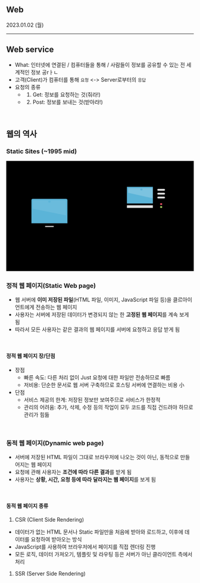 ## Web 

2023.01.02 (월)

---

## Web service 
- What: 인터넷에 연결된 / 컴퓨터들을 통해 / 사람들이 정보를 공유할 수 있는 전 세계적인 정보 공rㅏㄴ
- 고객(Client)가 컴퓨터를 통해 `요청` <-> Server로부터의 `응답` 
- 요청의 종류
    - 1. Get: 정보를 요청하는 것(줘라!) 
    - 2. Post: 정보를 보내는 것(받아라!)

<br>

## 웹의 역사 
### Static Sites (~1995 mid)
![](2023-05-17-09-07-54.png)

### 정적 웹 페이지(Static Web page)
- 웹 서버에 **이미 저장된 파일**(HTML 파일, 이미지, JavaScript 파일 등)을 클르아이언트에게 전송하는 웹 페이지
- 사용자는 서버에 저장된 데이터가 변경되지 않는 한 **고정된 웹 페이지**를 계속 보게 됨 
- 따라서 모든 사용자는 같은 결과의 웹 페이지를 서버에 요청하고 응답 받게 됨 

<br>

#### 정적 웹 페이지 장/단점
- 장점
    - 빠른 속도: 다른 처리 없이 Just 요청에 대한 파일만 전송하므로 빠름
    - 저비용: 단순한 문서로 웹 서버 구축하므로 호스팅 서버에 연결하는 비용 小
- 단점 
    - 서비스 제공의 한계: 저장된 정보만 보여주므로 서비스가 한정적 
    - 관리의 어려움: 추가, 삭제, 수정 등의 작업이 모두 코드를 직접 건드려야 하므로 관리가 힘듦 

<br>

### 동적 웹 페이지(Dynamic web page)
- 서버에 저장된 HTML 파일이 그대로 브라우저에 나오는 것이 아닌, 동적으로 만들어지는 웹 페이지 
- 요청에 관해 사용자는 **조건에 따라 다른 결과**를 받게 됨 
- 사용자는 **상황, 시간, 요청 등에 따라 달라지는 웹 페이지**를 보게 됨 

<br> 

#### 동적 웹 페이지 종류 

1. CSR (Client Side Rendering)
- 데이터가 없는 HTML 문서나 Static 파일만을 처음에 받아와 로드하고, 이후에 데이터를 요청하여 받아오는 방식 
- JavaScript를 사용하여 브라우저에서 페이지를 직접 렌더링 진행 
- 모든 로직, 데이터 가져오기, 템플릿 및 라우팅 등은 서버가 아닌 클라이언트 측에서 처리 
  
1. SSR (Server Side Rendering)
